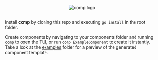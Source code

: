 <div align="center">
  <img src="https://user-images.githubusercontent.com/12611076/230782606-b9a27930-024e-4585-b7d0-476687eb6543.svg" alt="comp logo"/>
  <br/>
  <br/>
</div>

Install **comp** by cloning this repo and executing `go install` in the root folder.

Create components by navigating to your components folder and running `comp` to open the TUI, or run `comp ExampleComponent` to create it instantly. Take a look at the [examples](https://github.com/malte-j/comp/tree/main/examples) folder for a preview of the generated component template.
